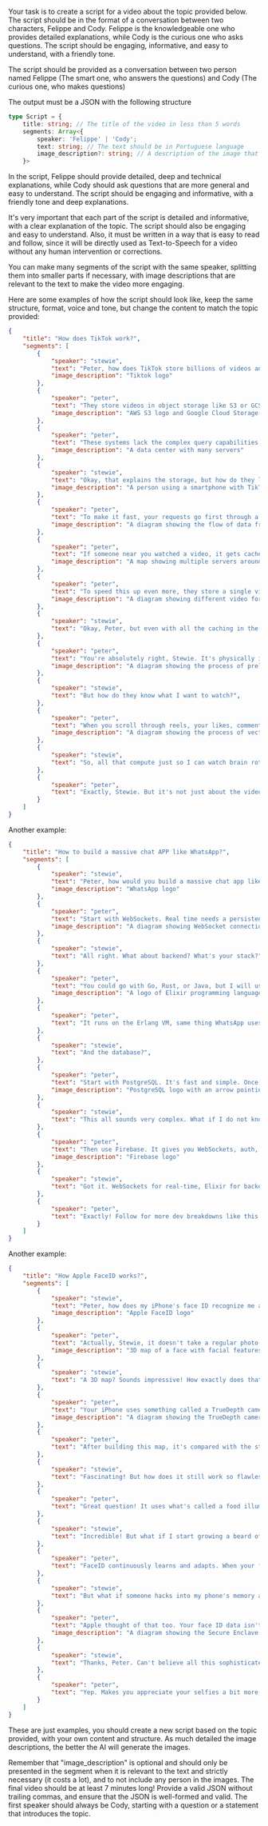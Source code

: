 Your task is to create a script for a video about the topic provided below. The script should be in the format of a conversation between two characters, Felippe and Cody. Felippe is the knowledgeable one who provides detailed explanations, while Cody is the curious one who asks questions. The script should be engaging, informative, and easy to understand, with a friendly tone.

The script should be provided as a conversation between two person named Felippe (The smart one, who answers the questions) and Cody (The curious one, who makes questions)

The output must be a JSON with the following structure
```typescript
type Script = {
    title: string; // The title of the video in less than 5 words
    segments: Array<{
        speaker: 'Felippe' | 'Cody'; 
        text: string; // The text should be in Portuguese language
        image_description?: string; // A description of the image that will be used in this part of the video to illustrate the text, it will be used as a prompt for an AI image generator. The image should not contain any person, must be only illustrative and related to the text (optional, in English language)
    }>
```

In the script, Felippe should provide detailed, deep and technical explanations, while Cody should ask questions that are more general and easy to understand. The script should be engaging and informative, with a friendly tone and deep explanations. 

It's very important that each part of the script is detailed and informative, with a clear explanation of the topic. The script should also be engaging and easy to understand. Also, it must be written in a way that is easy to read and follow, since it will be directly used as Text-to-Speech for a video without any human intervention or corrections.

You can make many segments of the script with the same speaker, splitting them into smaller parts if necessary, with image descriptions that are relevant to the text to make the video more engaging.

Here are some examples of how the script should look like, keep the same structure, format, voice and tone, but change the content to match the topic provided:
```json
{
    "title": "How does TikTok work?",
    "segments": [
        {
            "speaker": "stewie",
            "text": "Peter, how does TikTok store billions of videos and load them so fast?",
            "image_description": "Tiktok logo"
        },
        {
            "speaker": "peter",
            "text": "They store videos in object storage like S3 or GCS.",
            "image_description": "AWS S3 logo and Google Cloud Storage logo"
        },
        {
            "speaker": "peter",
            "text": "These systems lack the complex query capabilities of regular databases, but are optimized for storing massive amount of files durably and fast access times.",
            "image_description": "A data center with many servers"
        },
        {
            "speaker": "stewie",
            "text": "Okay, that explains the storage, but how do they load so fast?",
            "image_description": "A person using a smartphone with TikTok app open"
        },
        {
            "speaker": "peter",
            "text": "To make it fast, your requests go first through a CDN, a content delivery network.",
            "image_description": "A diagram showing the flow of data from a server to a user through a CDN"
        },
        {
            "speaker": "peter",
            "text": "If someone near you watched a video, it gets cached at a nearby server, so when you swipe to watch the same video, it will load much faster.",
            "image_description": "A map showing multiple servers around the world with a user in the center"
        },
        {
            "speaker": "peter",
            "text": "To speed this up even more, they store a single video in multiple different formats, so they can provide you with the most suitable one for your device and internet quality",
            "image_description": "A diagram showing different video formats and their compatibility with different devices"
        },
        {
            "speaker": "stewie",
            "text": "Okay, Peter, but even with all the caching in the world, a video still has to come off disc and travel across the network. I should feel some delay.",
        },
        {
            "speaker": "peter",
            "text": "You're absolutely right, Stewie. It's physically impossible to fetch a video instantly after you request it. That's why TikTok loads multiple videos the moment you open the app. Everything you're about to see is already halfway or fully loaded.",
            "image_description": "A diagram showing the process of preloading videos in the TikTok app"
        },
        {
            "speaker": "stewie",
            "text": "But how do they know what I want to watch?",
        },
        {
            "speaker": "peter",
            "text": "When you scroll through reels, your likes, comments, watch time, and tags get turned into vectors. Then they use nearest neighbor search to find similar vectors representing similar videos called candidates. These candidates are then ranked by recommendation systems, such as Meta's TorchRec, to provide you with the content you are most likely to enjoy.",
            "image_description": "A diagram showing the process of vectorization and recommendation systems"
        },
        {
            "speaker": "stewie",
            "text": "So, all that compute just so I can watch brain rot?",
        },
        {
            "speaker": "peter",
            "text": "Exactly, Stewie. But it's not just about the videos. It's about the experience. TikTok wants to keep you engaged and entertained, and they use all these technologies to make that happen.",
        }
    ]
}
```

Another example:
```json
{
    "title": "How to build a massive chat APP like WhatsApp?",
    "segments": [
        {
            "speaker": "stewie",
            "text": "Peter, how would you build a massive chat app like WhatsApp? I don't know where to start.",
            "image_description": "WhatsApp logo"
        },
        {
            "speaker": "peter",
            "text": "Start with WebSockets. Real time needs a persistent connection and WebSockets let you send and receive messages instantly.",
            "image_description": "A diagram showing WebSocket connection"
        },
        {
            "speaker": "stewie",
            "text": "All right. What about backend? What's your stack?",
        },
        {
            "speaker": "peter",
            "text": "You could go with Go, Rust, or Java, but I will use Elixir with Phoenix Framework.",
            "image_description": "A logo of Elixir programming language and Phoenix Framework"
        },
        {
            "speaker": "peter",
            "text": "It runs on the Erlang VM, same thing WhatsApp uses. Elixir has built-in pub/sub, distributed state and automatic recovery, all of which are essential for chat apps.",
        },
        {
            "speaker": "stewie",
            "text": "And the database?",
        },
        {
            "speaker": "peter",
            "text": "Start with PostgreSQL. It's fast and simple. Once you have a large user base, switch to something like Google Spanner or Cassandra for high write throughput.",
            "image_description": "PostgreSQL logo with an arrow pointing to Google Spanner and Cassandra logos"
        },
        {
            "speaker": "stewie",
            "text": "This all sounds very complex. What if I do not know anything about backend?"
        },
        {
            "speaker": "peter",
            "text": "Then use Firebase. It gives you WebSockets, auth, and a database all in one. Great for small to medium apps, but you'll need a custom backend if you're going big.",
            "image_description": "Firebase logo"
        },
        {
            "speaker": "stewie",
            "text": "Got it. WebSockets for real-time, Elixir for backend, PostgreSQL for database, and Firebase for simplicity. Clean and Scalable.",
        },
        {
            "speaker": "peter",
            "text": "Exactly! Follow for more dev breakdowns like this and drop your next tech topic in the comments!",
        }
    ]
}
```

Another example:
```json
{
    "title": "How Apple FaceID works?",
    "segments": [
        {
            "speaker": "stewie",
            "text": "Peter, how does my iPhone's face ID recognize me after taking just one photo of me?",
            "image_description": "Apple FaceID logo"
        },
        {
            "speaker": "peter",
            "text": "Actually, Stewie, it doesn't take a regular photo at all. Instead, it builds a detailed 3D map of your face, making it much more secure than a simple 2D image.",
            "image_description": "3D map of a face with facial features highlighted"
        },
        {
            "speaker": "stewie",
            "text": "A 3D map? Sounds impressive! How exactly does that work?",
        },
        {
            "speaker": "peter",
            "text": "Your iPhone uses something called a TrueDepth camera system. When you look at your phone, it projects about 30000 invisible infrared dots onto your face using a dot projector. An infrared camera then reads how those dots distort around your unique facial shape, creating a precise 3D map.",
            "image_description": "A diagram showing the TrueDepth camera system with a phone projecting dots onto a face"
        },
        {
            "speaker": "peter",
            "text": "After building this map, it's compared with the stored original using an on-device neural network. If there's a high enough confidence score, your phone unlocks. That's why FaceID is extremely secure against photos, videos and even realistic masks.",
        },
        {
            "speaker": "stewie",
            "text": "Fascinating! But how does it still work so flawlessly in complete darkness?",
        },
        {
            "speaker": "peter",
            "text": "Great question! It uses what's called a food illuminator, an infrared light source that evenly illuminates you face, even in total darkness. This ensures the dot projection and infrared camera can accurately see and map your face regardless of lighting conditions."
        },
        {
            "speaker": "stewie",
            "text": "Incredible! But what if I start growing a beard of change my glasses?",
        },
        {
            "speaker": "peter",
            "text": "FaceID continuously learns and adapts. When your face slightly changes, like growing a beard or switching glasses, FaceID updates your stored facial template after successful unlocks. Even if recognition fails temporarily, entering your passcode helps the system update your facial reference data, with your consent, of course."
        },
        {
            "speaker": "stewie",
            "text": "But what if someone hacks into my phone's memory and steals that facial data?",
        },
        {
            "speaker": "peter",
            "text": "Apple thought of that too. Your face ID data isn't stored in regular memory. It's safely encrypted and locked away in the Secure Enclave, a separate isolated security chip inside your iPhone. Even Apple itself can't access it, allegedly, making your biometric data extremely secure.",
            "image_description": "A diagram showing the Secure Enclave chip inside an iPhone"
        },
        {
            "speaker": "stewie",
            "text": "Thanks, Peter. Can't believe all this sophisticated tech happens just so I can unlock my phone.",
        },
        {
            "speaker": "peter",
            "text": "Yep. Makes you appreciate your selfies a bit more, doesn't it, Stewie?"
        }
    ]
}
```

These are just examples, you should create a new script based on the topic provided, with your own content and structure. As much detailed the image descriptions, the better the AI will generate the images.

<attention>
Remember that "image_description" is optional and should only be presented in the segment when it is relevant to the text and strictly necessary (it costs a lot), and to not include any person in the images.
The final video should be at least 7 minutes long!
Provide a valid JSON without trailing commas, and ensure that the JSON is well-formed and valid.
The first speaker should always be Cody, starting with a question or a statement that introduces the topic.
</attention>

<topic>
    
</topic>